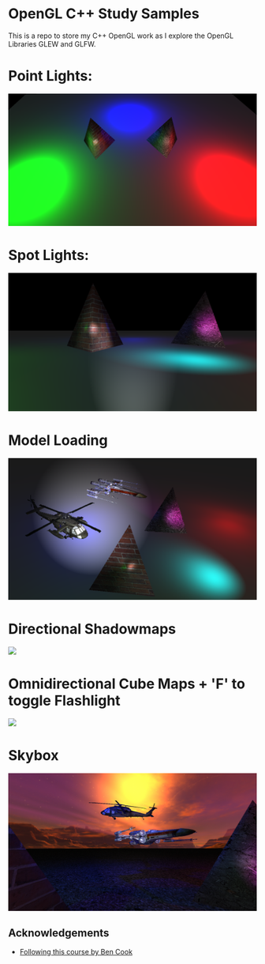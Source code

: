 
# OpenGL C++ Study Samples

This is a repo to store my C++ OpenGL work as I explore the OpenGL Libraries GLEW and GLFW.

# Point Lights:
<img src="Images\PointLights.png">

# Spot Lights:
<img src="Images\SpotLights.png">

# Model Loading
<img src="Images\Models.png">

# Directional Shadowmaps
<img src="Images\DirectionalShadowmaps.gif">

# Omnidirectional Cube Maps + 'F' to toggle Flashlight 
<img src="Images\OmniShadowmaps.gif">

# Skybox
<img src="Images\Skybox.png">


## Acknowledgements

 - [Following this course by Ben Cook](https://www.udemy.com/course/graphics-with-modern-opengl/learn/lecture/10031170#overview)
